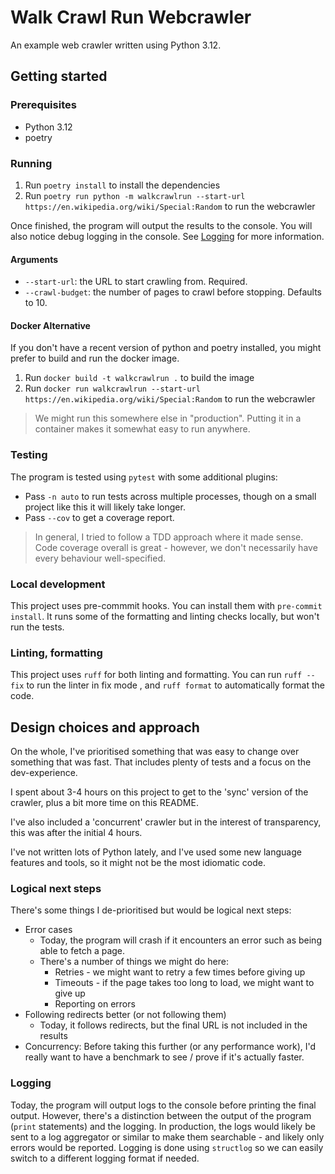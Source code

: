 # Walk Crawl Run Webcrawler

An example web crawler written using Python 3.12.

## Getting started

### Prerequisites

- Python 3.12
- poetry

### Running

1. Run `poetry install` to install the dependencies
1. Run `poetry run python -m walkcrawlrun --start-url https://en.wikipedia.org/wiki/Special:Random` to run the
   webcrawler

Once finished, the program will output the results to the console.
You will also notice debug logging in the console. See [Logging](#logging) for more information.

#### Arguments

* `--start-url`: the URL to start crawling from. Required.
* `--crawl-budget`: the number of pages to crawl before stopping. Defaults to 10.

#### Docker Alternative

If you don't have a recent version of python and poetry installed, you might prefer to build and run the docker image.

1. Run `docker build -t walkcrawlrun .` to build the image
1. Run `docker run walkcrawlrun --start-url https://en.wikipedia.org/wiki/Special:Random` to run the webcrawler

> We might run this somewhere else in "production". Putting it in a container makes it somewhat easy to run anywhere.

### Testing

The program is tested using `pytest` with some additional plugins:

* Pass `-n auto` to run tests across multiple processes, though on a small project like this it will likely take longer.
* Pass `--cov` to get a coverage report.

> In general, I tried to follow a TDD approach where it made sense. Code coverage overall is great - however, we don't
> necessarily have every behaviour well-specified.

### Local development

This project uses pre-commmit hooks. You can install them with `pre-commit install`. It runs some of the formatting and
linting checks locally, but won't run the tests.

### Linting, formatting

This project uses `ruff` for both linting and formatting. You can run `ruff --fix` to run the linter in fix mode ,
and `ruff format` to automatically format the code.

## Design choices and approach

On the whole, I've prioritised something that was easy to change over something that was fast. That includes plenty of
tests and a focus on the dev-experience.

I spent about 3-4 hours on this project to get to the 'sync' version of the crawler, plus a bit more time on this
README.

I've also included a 'concurrent' crawler but in the interest of transparency, this was after the initial 4 hours.

I've not written lots of Python lately, and I've used some new language features and tools, so it might not be the most
idiomatic code.

### Logical next steps

There's some things I de-prioritised but would be logical next steps:

* Error cases
    * Today, the program will crash if it encounters an error such as being able to fetch a page.
    * There's a number of things we might do here:
        * Retries - we might want to retry a few times before giving up
        * Timeouts - if the page takes too long to load, we might want to give up
        * Reporting on errors
* Following redirects better (or not following them)
    * Today, it follows redirects, but the final URL is not included in the results
* Concurrency: Before taking this further (or any performance work), I'd really want to have a benchmark to see / prove
  if it's actually faster.

### Logging

Today, the program will output logs to the console before printing the final output.
However, there's a distinction between the output of the program (`print` statements) and the logging.
In production, the logs would likely be sent to a log aggregator or similar to make them searchable - and likely only
errors would be reported.
Logging is done using `structlog` so we can easily switch to a different logging format if needed.
